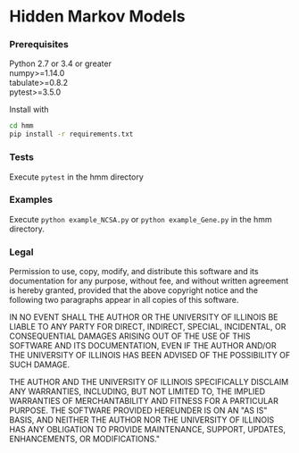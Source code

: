# Hidden Markov Models

### Prerequisites
Python 2.7 or 3.4 or greater  
numpy>=1.14.0  
tabulate>=0.8.2  
pytest>=3.5.0  

Install with 
```bash
cd hmm
pip install -r requirements.txt
```

### Tests

Execute ```pytest``` in the hmm directory

### Examples

Execute ```python example_NCSA.py``` or ```python example_Gene.py``` in the hmm directory.

### Legal

Permission to use, copy, modify, and distribute this software and its
documentation for any purpose, without fee, and without written agreement is
hereby granted, provided that the above copyright notice and the following
two paragraphs appear in all copies of this software.

IN NO EVENT SHALL THE AUTHOR OR THE UNIVERSITY OF ILLINOIS BE LIABLE TO
ANY PARTY FOR DIRECT, INDIRECT, SPECIAL, INCIDENTAL, OR CONSEQUENTIAL
DAMAGES ARISING OUT  OF THE USE OF THIS SOFTWARE AND ITS DOCUMENTATION,
EVEN IF THE AUTHOR AND/OR THE UNIVERSITY OF ILLINOIS HAS BEEN ADVISED
OF THE POSSIBILITY OF SUCH DAMAGE.

THE AUTHOR AND THE UNIVERSITY OF ILLINOIS SPECIFICALLY DISCLAIM ANY
WARRANTIES, INCLUDING, BUT NOT LIMITED TO, THE IMPLIED WARRANTIES OF
MERCHANTABILITY AND FITNESS FOR A PARTICULAR PURPOSE.  THE SOFTWARE
PROVIDED HEREUNDER IS ON AN "AS IS" BASIS, AND NEITHER THE AUTHOR NOR
THE UNIVERSITY OF ILLINOIS HAS ANY OBLIGATION TO PROVIDE MAINTENANCE,
SUPPORT, UPDATES, ENHANCEMENTS, OR MODIFICATIONS."
